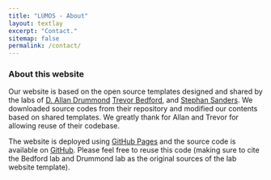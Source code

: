 ```yaml
---
title: "LUMOS - About"
layout: textlay
excerpt: "Contact."
sitemap: false
permalink: /contact/
---
```


### About this website

Our website is based on the open source templates designed and shared by the labs of [D. Allan Drummond](http://www.allanlab.org/aboutwebsite.html) [Trevor Bedford](http://bedford.io/misc/about/), and [Stephan Sanders](https://nuslumos.github.io). We downloaded source codes from their repository and modified our contents based on shared templates. We greatly thank for Allan and Trevor for allowing reuse of their codebase. 

The website is deployed using [GitHub Pages](https://sanderslab.github.io) and the source code is available on [GitHub](https://github.com/sanderslab). Please feel free to reuse this code (making sure to cite the Bedford lab and Drummond lab as the original sources of the lab website template).
 